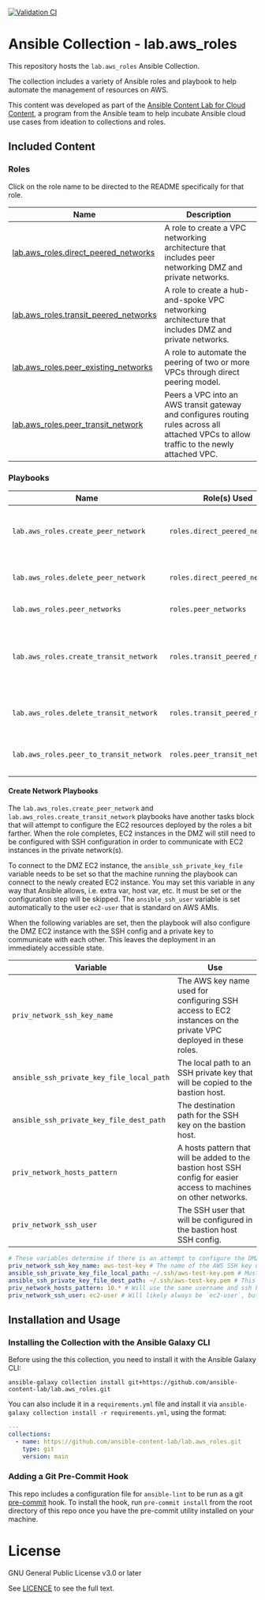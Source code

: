 [![Validation CI](https://github.com/ansible-content-lab/lab.aws_roles/actions/workflows/validate.yml/badge.svg)](https://github.com/ansible-content-lab/lab.aws_roles/actions/workflows/validate.yml)

# Ansible Collection - lab.aws_roles

This repository hosts the `lab.aws_roles` Ansible Collection.

The collection includes a variety of Ansible roles and playbook to help automate the management of resources on AWS.

This content was developed as part of the [Ansible Content Lab for Cloud Content](https://ansible-content-lab.github.io/), a program from the Ansible team to help incubate Ansible cloud use cases from ideation to collections and roles.

## Included Content

<!--start collection content-->
### Roles

Click on the role name to be directed to the README specifically for that role.

| Name                                                                                                                                            | Description                                                                                                                               |
|-------------------------------------------------------------------------------------------------------------------------------------------------|-------------------------------------------------------------------------------------------------------------------------------------------|
| [lab.aws_roles.direct_peered_networks](https://github.com/ansible-content-lab/lab.aws_roles/blob/main/roles/direct_peered_networks/README.md)   | A role to create a VPC networking architecture that includes peer networking DMZ and private networks.                                    |
| [lab.aws_roles.transit_peered_networks](https://github.com/ansible-content-lab/lab.aws_roles/blob/main/roles/transit_peered_networks/README.md) | A role to create a hub-and-spoke VPC networking architecture that includes DMZ and private networks.                                      |
| [lab.aws_roles.peer_existing_networks](https://github.com/ansible-content-lab/lab.aws_roles/blob/main/roles/peer_existing_networks/README.md)   | A role to automate the peering of two or more VPCs through direct peering model.                                                          |
| [lab.aws_roles.peer_transit_network](https://github.com/ansible-content-lab/lab.aws_roles/blob/main/roles/peer_transit_network/README.md)       | Peers a VPC into an AWS transit gateway and configures routing rules across all attached VPCs to allow traffic to the newly attached VPC. |

### Playbooks

| Name                                    | Role(s) Used                    | Description                                                                                                                 |
|-----------------------------------------|---------------------------------|-----------------------------------------------------------------------------------------------------------------------------|
| `lab.aws_roles.create_peer_network`     | `roles.direct_peered_networks`  | A playbook to create a multi-VPC peer network configuration with DMZ and private networks.                                  |
| `lab.aws_roles.delete_peer_network`     | `roles.direct_peered_networks`  | Deletes AWS resources created in the `create_peer_network` playbook.                                                        |
| `lab.aws_roles.peer_networks`           | `roles.peer_networks`           | Peer two or more VPCs with VPC peering.                                                                                     |
| `lab.aws_roles.create_transit_network`  | `roles.transit_peered_networks` | A playbook to create a multi-VPC hub-and-spoke network configuration using a transit gateway with DMZ and private networks. |
| `lab.aws_roles.delete_transit_network`  | `roles.transit_peered_networks` | Deletes AWS resources created in the `create_transit_network` playbook.                                                     |
| `lab.aws_roles.peer_to_transit_network` | `roles.peer_transit_network`    | A playbook to execute the Transit Gateway peering operation in the role used.                                               |
<!--end collection content-->

#### Create Network Playbooks

The `lab.aws_roles.create_peer_network` and `lab.aws_roles.create_transit_network` playbooks have another tasks block that will attempt to configure the EC2 resources deployed by the roles a bit farther.  When the role completes, EC2 instances in the DMZ will still need to be configured with SSH configuration in order to communicate with EC2 instances in the private network(s).

To connect to the DMZ EC2 instance, the `ansible_ssh_private_key_file` variable needs to be set so that the machine running the playbook can connect to the newly created EC2 instance.  You may set this variable in any way that Ansible allows, i.e. extra var, host var, etc.  It must be set or the configuration step will be skipped.  The `ansible_ssh_user` variable is set automatically to the user `ec2-user` that is standard on AWS AMIs.

When the following variables are set, then the playbook will also configure the DMZ EC2 instance with the SSH config and a private key to communicate with each other.  This leaves the deployment in an immediately accessible state.

| Variable                                  | Use                                                                                                                |
|-------------------------------------------|--------------------------------------------------------------------------------------------------------------------|
| `priv_network_ssh_key_name`               | The AWS key name used for configuring SSH access to EC2 instances on the private VPC deployed in these roles.      |
| `ansible_ssh_private_key_file_local_path` | The local path to an SSH private key that will be copied to the bastion host.                                      |
| `ansible_ssh_private_key_file_dest_path`  | The destination path for the SSH key on the bastion host.                                                          |
| `priv_network_hosts_pattern`              | A hosts pattern that will be added to the bastion host SSH config for easier access to machines on other networks. |
| `priv_network_ssh_user`                   | The SSH user that will be configured in the bastion host SSH config.                                               |

```yaml
# These variables determine if there is an attempt to configure the DMZ VM to connect to other VMs.
priv_network_ssh_key_name: aws-test-key # The name of the AWS SSH key used to configure EC2 instances on the private network
ansible_ssh_private_key_file_local_path: ~/.ssh/aws-test-key.pem # Must exist locally or be mapped in an EE
ansible_ssh_private_key_file_dest_path: ~/.ssh/aws-test-key.pem # This will be the destination for the private key
priv_network_hosts_pattern: 10.* # Will use the same username and ssh key for any host on the 10.* network
priv_network_ssh_user: ec2-user # Will likely always be `ec2-user`, but set here as an option
```

## Installation and Usage

### Installing the Collection with the Ansible Galaxy CLI

Before using the this collection, you need to install it with the Ansible Galaxy CLI:

`ansible-galaxy collection install git+https://github.com/ansible-content-lab/lab.aws_roles.git`

You can also include it in a `requirements.yml` file and install it via `ansible-galaxy collection install -r requirements.yml`, using the format:

```yaml
---
collections:
  - name: https://github.com/ansible-content-lab/lab.aws_roles.git
    type: git
    version: main
```

### Adding a Git Pre-Commit Hook

This repo includes a configuration file for `ansible-lint` to be run as a git [pre-commit](https://pre-commit.com/) hook. To install the hook, run `pre-commit install` from the root directory of this repo once you have the pre-commit utility installed on your machine.

# License
GNU General Public License v3.0 or later

See [LICENCE](https://github.com/ansible-content-lab/lab.aws_roles/blob/main/LICENSE) to see the full text.